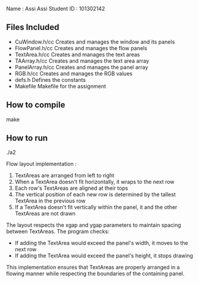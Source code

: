 Name : Assi Assi
Student ID : 101302142

## Files Included
- CuWindow.h/cc 
Creates and manages the window and its panels
- FlowPanel.h/cc
Creates and manages the flow panels
- TextArea.h/cc
Creates and manages the text areas
- TAArray.h/cc
Creates and manages the text area array
- PanelArray.h/cc
Creates and manages the panel array
- RGB.h/cc
Creates and manages the RGB values
- defs.h
Defines the constants
- Makefile
Makefile for the assignment

## How to compile

make


## How to run

./a2

Flow layout implementation : 

1. TextAreas are arranged from left to right 
2. When a TextArea doesn't fit horizontally, it wraps to the next row
3. Each row's TextAreas are aligned at their tops
4. The vertical position of each new row is determined by the tallest TextArea in the previous row
5. If a TextArea doesn't fit vertically within the panel, it and the other TextAreas are not drawn

The layout respects the xgap and ygap parameters to maintain spacing between TextAreas. The program checks:
- If adding the TextArea would exceed the panel's width, it moves to the next row
- If adding the TextArea would exceed the panel's height, it stops drawing

This implementation ensures that TextAreas are properly arranged in a flowing manner while respecting the boundaries of the containing panel.


